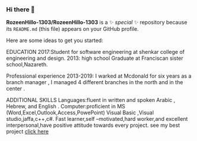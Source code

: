 ### Hi there 👋

**RozeenHillo-1303/RozeenHillo-1303** is a ✨ _special_ ✨ repository because its `README.md` (this file) appears on your GitHub profile.

Here are some ideas to get you started:

EDUCATION
2017:Student for software engineering at shenkar college of engineering and design.
2013: high school Graduate at Franciscan sister school,Nazareth.

Professional experience
2013-2019: I warked at Mcdonald for six years as a branch manager , I managed 4 different branches in the north and in the center .

ADDITIONAL SKILLS
Languages:fluent in written and spoken Arabic , Hebrew, and English .
Computer:proficient in MS (Word,Excel,Outlook,Access,PowePoint) Visual Basic ,Visual studio,jaffa,c++,c#.
Fast learner,self –motivated,hard worker,and excellent interpersonal,have positive attitude towards every project.
see my best project [click here](https://github.com/RozeenHillo-1303/MAZE2D-SYSTEM)
<!---
- 🔭 I’m currently working on ...
- 🌱 I’m currently learning ...
- 👯 I’m looking to collaborate on ...
- 🤔 I’m looking for help with ...
- 💬 Ask me about ...
- 📫 How to reach me: ...
- 😄 Pronouns: ...
- ⚡ Fun fact: ...
---!>
